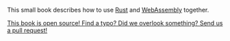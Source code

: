 This small book describes how to use [Rust] and [WebAssembly] together.

[This book is open source! Find a typo? Did we overlook something? Send us a pull
request!][repo]

[Rust]: https://www.rust-lang.org
[WebAssembly]: http://webassembly.org/
[repo]: https://github.com/rustwasm/book
